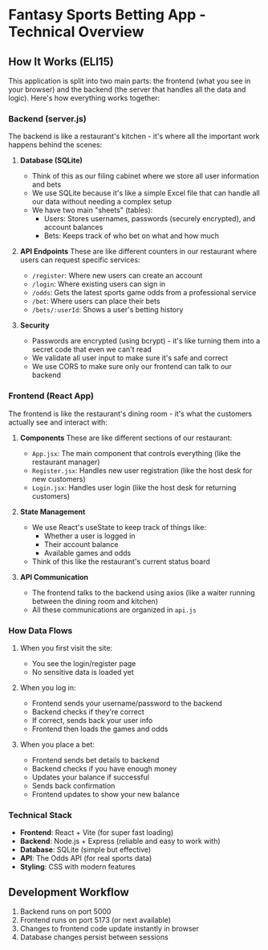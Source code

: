 # Fantasy Sports Betting App - Technical Overview

## How It Works (ELI15)

This application is split into two main parts: the frontend (what you see in your browser) and the backend (the server that handles all the data and logic). Here's how everything works together:

### Backend (server.js)

The backend is like a restaurant's kitchen - it's where all the important work happens behind the scenes:

1. **Database (SQLite)**
   - Think of this as our filing cabinet where we store all user information and bets
   - We use SQLite because it's like a simple Excel file that can handle all our data without needing a complex setup
   - We have two main "sheets" (tables):
     - Users: Stores usernames, passwords (securely encrypted), and account balances
     - Bets: Keeps track of who bet on what and how much

2. **API Endpoints**
   These are like different counters in our restaurant where users can request specific services:
   - `/register`: Where new users can create an account
   - `/login`: Where existing users can sign in
   - `/odds`: Gets the latest sports game odds from a professional service
   - `/bet`: Where users can place their bets
   - `/bets/:userId`: Shows a user's betting history

3. **Security**
   - Passwords are encrypted (using bcrypt) - it's like turning them into a secret code that even we can't read
   - We validate all user input to make sure it's safe and correct
   - We use CORS to make sure only our frontend can talk to our backend

### Frontend (React App)

The frontend is like the restaurant's dining room - it's what the customers actually see and interact with:

1. **Components**
   These are like different sections of our restaurant:
   - `App.jsx`: The main component that controls everything (like the restaurant manager)
   - `Register.jsx`: Handles new user registration (like the host desk for new customers)
   - `Login.jsx`: Handles user login (like the host desk for returning customers)

2. **State Management**
   - We use React's useState to keep track of things like:
     - Whether a user is logged in
     - Their account balance
     - Available games and odds
   - Think of this like the restaurant's current status board

3. **API Communication**
   - The frontend talks to the backend using axios (like a waiter running between the dining room and kitchen)
   - All these communications are organized in `api.js`

### How Data Flows

1. When you first visit the site:
   - You see the login/register page
   - No sensitive data is loaded yet

2. When you log in:
   - Frontend sends your username/password to the backend
   - Backend checks if they're correct
   - If correct, sends back your user info
   - Frontend then loads the games and odds

3. When you place a bet:
   - Frontend sends bet details to backend
   - Backend checks if you have enough money
   - Updates your balance if successful
   - Sends back confirmation
   - Frontend updates to show your new balance

### Technical Stack

- **Frontend**: React + Vite (for super fast loading)
- **Backend**: Node.js + Express (reliable and easy to work with)
- **Database**: SQLite (simple but effective)
- **API**: The Odds API (for real sports data)
- **Styling**: CSS with modern features

## Development Workflow

1. Backend runs on port 5000
2. Frontend runs on port 5173 (or next available)
3. Changes to frontend code update instantly in browser
4. Database changes persist between sessions 